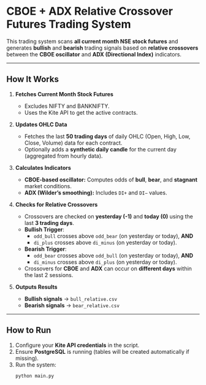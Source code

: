 # CBOE + ADX Relative Crossover Futures Trading System

This trading system scans **all current month NSE stock futures** and generates **bullish** and **bearish** trading signals based on **relative crossovers** between the **CBOE oscillator** and **ADX (Directional Index)** indicators.

---

## How It Works

1. **Fetches Current Month Stock Futures**  
   - Excludes NIFTY and BANKNIFTY.  
   - Uses the Kite API to get the active contracts.

2. **Updates OHLC Data**  
   - Fetches the last **50 trading days** of daily OHLC (Open, High, Low, Close, Volume) data for each contract.  
   - Optionally adds a **synthetic daily candle** for the current day (aggregated from hourly data).

3. **Calculates Indicators**  
   - **CBOE-based oscillator:** Computes odds of **bull**, **bear**, and **stagnant** market conditions.  
   - **ADX (Wilder’s smoothing):** Includes `DI+` and `DI−` values.

4. **Checks for Relative Crossovers**  
   - Crossovers are checked on **yesterday (-1)** and **today (0)** using the last **3 trading days**.  
   - **Bullish Trigger**:  
     - `odd_bull` crosses above `odd_bear` (on yesterday or today), **AND**  
     - `di_plus` crosses above `di_minus` (on yesterday or today).  
   - **Bearish Trigger**:  
     - `odd_bear` crosses above `odd_bull` (on yesterday or today), **AND**  
     - `di_minus` crosses above `di_plus` (on yesterday or today).  
   - Crossovers for **CBOE** and **ADX** can occur on **different days** within the last 2 sessions.

5. **Outputs Results**  
   - **Bullish signals** → `bull_relative.csv`  
   - **Bearish signals** → `bear_relative.csv`

---

## How to Run

1. Configure your **Kite API credentials** in the script.
2. Ensure **PostgreSQL** is running (tables will be created automatically if missing).
3. Run the system:
   ```bash
   python main.py
